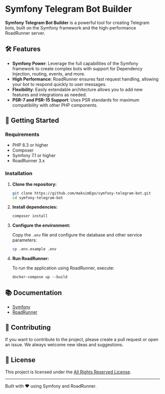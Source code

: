 # Symfony Telegram Bot Builder

**Symfony Telegram Bot Builder** is a powerful tool for creating Telegram bots, built on the Symfony framework and the high-performance RoadRunner server.

## 🛠 Features

- **Symfony Power**: Leverage the full capabilities of the Symfony framework to create complex bots with support for Dependency Injection, routing, events, and more.
- **High Performance**: RoadRunner ensures fast request handling, allowing your bot to respond quickly to user messages.
- **Flexibility**: Easily extendable architecture allows you to add new features and integrations as needed.
- **PSR-7 and PSR-15 Support**: Uses PSR standards for maximum compatibility with other PHP components.

## 🚀 Getting Started

### Requirements

- PHP 8.3 or higher
- Composer
- Symfony 7.1 or higher
- RoadRunner 3.x

### Installation

1. **Clone the repository:**

    ```bash
    git clone https://github.com/maksimEgo/symfony-telegram-bot.git
    cd symfony-telegram-bot
    ```

2. **Install dependencies:**

    ```bash
    composer install
    ```

3. **Configure the environment:**

   Copy the `.env` file and configure the database and other service parameters:

    ```bash
    cp .env.example .env
    ```

4. **Run RoadRunner:**

   To run the application using RoadRunner, execute:

    ```
   docker-compose up --build
    ```
   
## 📚 Documentation

- [Symfony](https://symfony.com/doc/current/index.html)
- [RoadRunner](https://roadrunner.dev/docs)

## 🤝 Contributing

If you want to contribute to the project, please create a pull request or open an issue. We always welcome new ideas and suggestions.

## 📄 License

This project is licensed under the [All Rights Reserved License](LICENSE).

---

Built with ❤️ using Symfony and RoadRunner.
